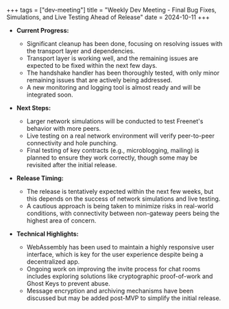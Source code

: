 +++
tags = ["dev-meeting"]
title = "Weekly Dev Meeting - Final Bug Fixes, Simulations, and Live Testing Ahead of Release" 
date = 2024-10-11
+++

- **Current Progress:**

  - Significant cleanup has been done, focusing on resolving issues with the transport layer and
    dependencies.
  - Transport layer is working well, and the remaining issues are expected to be fixed within the
    next few days.
  - The handshake handler has been thoroughly tested, with only minor remaining issues that are
    actively being addressed.
  - A new monitoring and logging tool is almost ready and will be integrated soon.

- **Next Steps:**

  - Larger network simulations will be conducted to test Freenet's behavior with more peers.
  - Live testing on a real network environment will verify peer-to-peer connectivity and hole
    punching.
  - Final testing of key contracts (e.g., microblogging, mailing) is planned to ensure they work
    correctly, though some may be revisited after the initial release.

- **Release Timing:**

  - The release is tentatively expected within the next few weeks, but this depends on the success
    of network simulations and live testing.
  - A cautious approach is being taken to minimize risks in real-world conditions, with connectivity
    between non-gateway peers being the highest area of concern.

- **Technical Highlights:**
  - WebAssembly has been used to maintain a highly responsive user interface, which is key for the
    user experience despite being a decentralized app.
  - Ongoing work on improving the invite process for chat rooms includes exploring solutions like
    cryptographic proof-of-work and Ghost Keys to prevent abuse.
  - Message encryption and archiving mechanisms have been discussed but may be added post-MVP to
    simplify the initial release.
